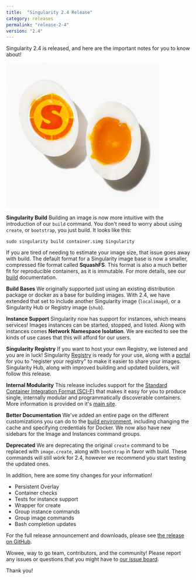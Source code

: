 ```yaml
---
title:  "Singularity 2.4 Release"
category: releases
permalink: "release-2-4"
version: "2.4"
---
```


Singularity 2.4 is released, and here are the important notes for you to know about!

<img src="/assets/img/posts/releases/singularity-egg-easy.png">


**Singularity Build**
Building an image is now more intuitive with the introduction of our `build` command. You don't need to worry about using `create`, or `bootstrap`, you just build. It looks like this:

```
sudo singularity build container.simg Singularity
```

If you are tired of needing to estimate your image size, that issue goes away with build. The default format for a Singularity image base is now a smaller, compressed file format called **SquashFS**.  This format is also a much better fit for reproducible containers, as it is immutable. For more details, see our [build](/docs-build-container) documentation.

**Build Bases**
We originally supported just using an existing distribution package or docker as a base for building images. With 2.4, we have extended that set to include another Singularity image (`localimage`), or a Singularity Hub or Registry image (`shub`).

**Instance Support**
Singularity now has support for instances, which means services! Images instances can be started, stopped, and listed. Along with instances comes **Network Namespace Isolation**. We are excited to see the kinds of use cases that this will afford for our users. 

**Singularity Registry**
If you want to host your own Registry, we listened and you are in luck! Singularity <a href="https://www.github.com/singularityhub/sregistry">Registry</a> is ready for your use, along with a <a href="https://singularityhub.github.io/containers">portal</a> for you to "register your registry" to make it easier to share your images. Singularity Hub, along with improved building and updated builders, will follow this release.

**Internal Modularity**
This release includes support for the <a href="/docs-apps">Standard Container Integration Format (SCI-F)</a> that makes it easy for you to produce single, internally modular and programmatically discoverable containers. More information is provided on it's <a href="https://containers-ftw.github.io/SCI-F/">main site</a>.

**Better Documentation**
We've added an entire page on the different customizations you can do to the [build environment](/build-environment), including changing the cache and specifying credentials for Docker. We now also have new sidebars for the Image and Instances command groups.


**Deprecated**
We are deprecating the original `create` command to be replaced with `image.create`, along with `bootstrap` in favor with build. These commands will still work for 2.4, however we recommend you start testing the updated ones.

In addition, here are some tiny changes for your information!

- Persistent Overlay
- Container checks
- Tests for instance support
- Wrapper for create
- Group instance commands
- Group image commands
- Bash completion updates

For the full release announcement and downloads, please see <a target="_blank" href="https://github.com/singularityware/singularity/releases/tag/2.4">the release on GitHub</a>.

Wowee, way to go team, contributors, and the community! Please report any issues or questions that you might have to <a href="https://github.com/singularityware/singularity/issues/new" target="_blank">our issue board</a>.

Thank you!
